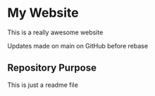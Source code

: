# My Website

This is a really awesome website

Updates made on main on GitHub before rebase


## Repository Purpose

This is just a readme file
